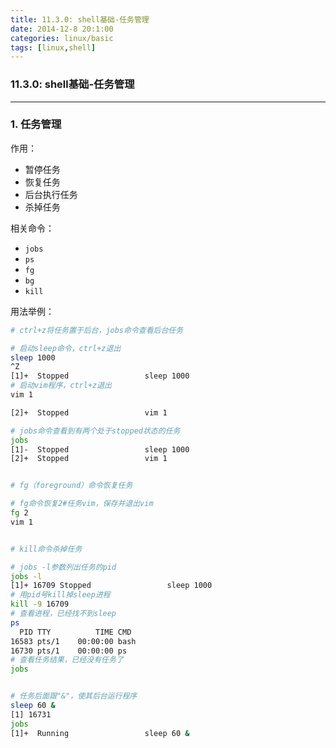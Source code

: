 ```yaml
---
title: 11.3.0: shell基础-任务管理
date: 2014-12-8 20:1:00
categories: linux/basic
tags: [linux,shell]
---
```

### 11.3.0: shell基础-任务管理
---
### 1. 任务管理

作用：
- 暂停任务
- 恢复任务
- 后台执行任务
- 杀掉任务

相关命令：
- `jobs`
- `ps`
- `fg`
- `bg`
- `kill`

用法举例：
``` bash
# ctrl+z将任务置于后台，jobs命令查看后台任务

# 启动sleep命令，ctrl+z退出
sleep 1000
^Z
[1]+  Stopped                 sleep 1000
# 启动vim程序，ctrl+z退出
vim 1

[2]+  Stopped                 vim 1

# jobs命令查看到有两个处于stopped状态的任务
jobs
[1]-  Stopped                 sleep 1000
[2]+  Stopped                 vim 1


# fg（foreground）命令恢复任务

# fg命令恢复2#任务vim，保存并退出vim
fg 2
vim 1


# kill命令杀掉任务

# jobs -l参数列出任务的pid
jobs -l
[1]+ 16709 Stopped                 sleep 1000
# 用pid号kill掉sleep进程
kill -9 16709
# 查看进程，已经找不到sleep
ps
  PID TTY          TIME CMD
16583 pts/1    00:00:00 bash
16730 pts/1    00:00:00 ps
# 查看任务结果，已经没有任务了
jobs


# 任务后面跟"&"，使其后台运行程序
sleep 60 &
[1] 16731
jobs
[1]+  Running                 sleep 60 &```
